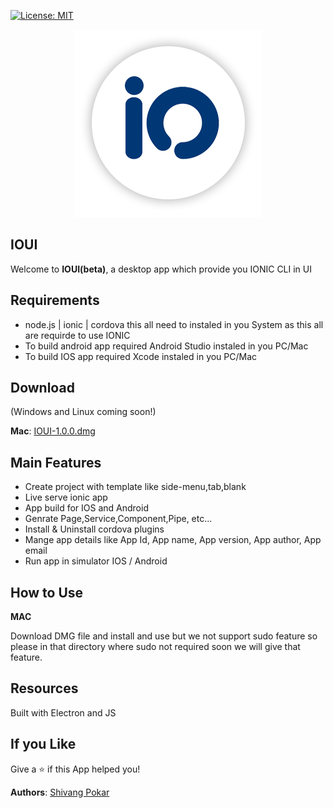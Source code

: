 [![License: MIT](https://img.shields.io/badge/License-MIT-yellow.svg)](https://opensource.org/licenses/MIT)
<p align="center">
<img src="./app/images/ioui.png" style="width: 300px;" >
</p>

## IOUI

Welcome to __IOUI(beta)__, a desktop app which provide you IONIC CLI in UI 


<!-- IOUI is currently in beta. -->


## Requirements

- node.js | ionic | cordova  this all need to instaled in you System as this all are requirde to use IONIC
- To build android app required Android Studio instaled in you PC/Mac
- To build IOS app required Xcode instaled in you PC/Mac


## Download

(Windows and  Linux coming soon!)

__Mac__: [IOUI-1.0.0.dmg](https://github.com/shivang-pokar/ioui/raw/master/releases/mac/1.0.0/IOUI-1.0.0.dmg)


## Main Features
- Create project with template like side-menu,tab,blank
- Live serve ionic app
- App build for IOS and Android
- Genrate Page,Service,Component,Pipe, etc...
- Install & Uninstall cordova plugins
- Mange app details like App Id, App name, App version, App author, App email
- Run app in simulator IOS / Android 

## How to Use

__MAC__

Download DMG file and install and use but we not support sudo feature so please in that directory where sudo not required soon we will give that feature.


## Resources

Built with Electron and JS

## If you Like

Give a ⭐️ if this App helped you!


__Authors__:  [Shivang Pokar](https://github.com/shivang-pokar)